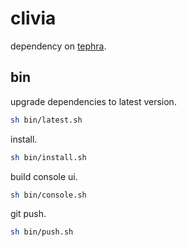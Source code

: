 # clivia

dependency on [tephra](https://github.com/heisedebaise/photon).

## bin

upgrade dependencies to latest version.

```bash
sh bin/latest.sh
```

install.

```bash
sh bin/install.sh
```

build console ui.

```bash
sh bin/console.sh
```

git push.

```bash
sh bin/push.sh
```